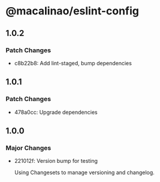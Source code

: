 # @macalinao/eslint-config

## 1.0.2

### Patch Changes

- c8b22b8: Add lint-staged, bump dependencies

## 1.0.1

### Patch Changes

- 478a0cc: Upgrade dependencies

## 1.0.0

### Major Changes

- 221012f: Version bump for testing

  Using Changesets to manage versioning and changelog.

